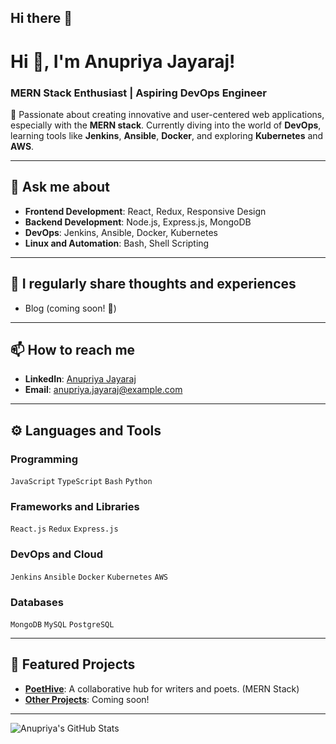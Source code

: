 ## Hi there 👋

<!--
**Anupriya2508/Anupriya2508** is a ✨ _special_ ✨ repository because its `README.md` (this file) appears on your GitHub profile.

Here are some ideas to get you started:

- 🔭 I’m currently working on ...
- 🌱 I’m currently learning ...
- 👯 I’m looking to collaborate on ...
- 🤔 I’m looking for help with ...
- 💬 Ask me about ...
- 📫 How to reach me: ...
- 😄 Pronouns: ...
- ⚡ Fun fact: ...
-->


# Hi 👋, I'm Anupriya Jayaraj!  
### MERN Stack Enthusiast | Aspiring DevOps Engineer  

🌱 Passionate about creating innovative and user-centered web applications, especially with the **MERN stack**. Currently diving into the world of **DevOps**, learning tools like **Jenkins**, **Ansible**, **Docker**, and exploring **Kubernetes** and **AWS**.  

---

## 💬 Ask me about  
- **Frontend Development**: React, Redux, Responsive Design  
- **Backend Development**: Node.js, Express.js, MongoDB  
- **DevOps**: Jenkins, Ansible, Docker, Kubernetes  
- **Linux and Automation**: Bash, Shell Scripting  

---

## 📝 I regularly share thoughts and experiences  
- Blog (coming soon! 🚀)  

---

## 📫 How to reach me  
- **LinkedIn**: [Anupriya Jayaraj](https://www.linkedin.com/in/anupriya-jayaraj)  
- **Email**: [anupriya.jayaraj@example.com](mailto:anupriya.jayaraj@example.com)  

---

## ⚙️ Languages and Tools  
### Programming  
`JavaScript` `TypeScript` `Bash` `Python`  

### Frameworks and Libraries  
`React.js` `Redux` `Express.js`  

### DevOps and Cloud  
`Jenkins` `Ansible` `Docker` `Kubernetes` `AWS`  

### Databases  
`MongoDB` `MySQL` `PostgreSQL`  

---

## 🌟 Featured Projects  
- **[PoetHive](#)**: A collaborative hub for writers and poets. (MERN Stack)  
- **[Other Projects](#)**: Coming soon!  

---

![Anupriya's GitHub Stats](https://github-readme-stats.vercel.app/api?username=anupriya-jayaraj&show_icons=true&theme=radical)  

